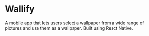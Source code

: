 # Wallify
A mobile app that lets users select a wallpaper from a wide range of pictures and use them as a wallpaper. Built using React Native.
